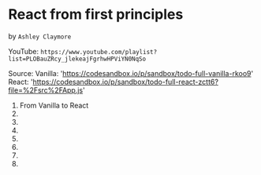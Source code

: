 # React from first principles
by `Ashley Claymore`

YouTube: `https://www.youtube.com/playlist?list=PLOBauZRcy_jlekeajFgrhwHPViYN0NqSo`

Source:
Vanilla: 'https://codesandbox.io/p/sandbox/todo-full-vanilla-rkoo9'
React: 'https://codesandbox.io/p/sandbox/todo-full-react-zctt6?file=%2Fsrc%2FApp.js'

1. From Vanilla to React
2.
3.
4.
5.
6.
7.
8.
